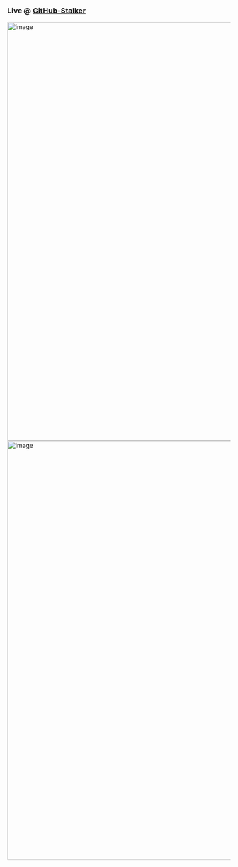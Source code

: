 ### Live @ [GitHub-Stalker](https://github-stalkers.netlify.app/)

<img width="945" alt="image" src="https://github.com/hardik-pratap-singh/Github-Stalker/assets/97048877/6e2518b2-2730-4ca1-a1fa-ec9fc8f22088">

<img width="946" alt="image" src="https://github.com/hardik-pratap-singh/Github-Stalker/assets/97048877/62cb3566-8179-4973-a337-0955866209bf">


